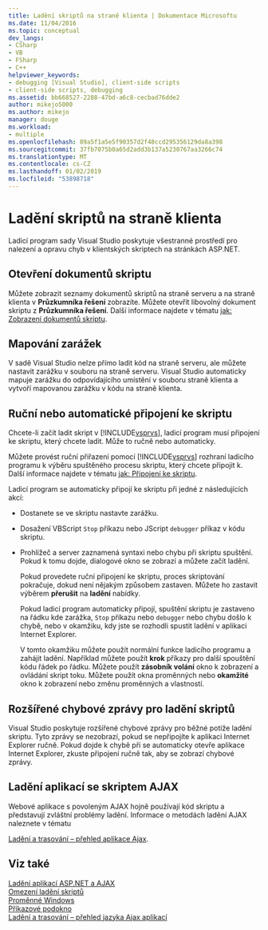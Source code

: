```yaml
---
title: Ladění skriptů na straně klienta | Dokumentace Microsoftu
ms.date: 11/04/2016
ms.topic: conceptual
dev_langs:
- CSharp
- VB
- FSharp
- C++
helpviewer_keywords:
- debugging [Visual Studio], client-side scripts
- client-side scripts, debugging
ms.assetid: bb668527-2288-47bd-a6c8-cecbad76dde2
author: mikejo5000
ms.author: mikejo
manager: douge
ms.workload:
- multiple
ms.openlocfilehash: 89a5f1a5e5f90357d2f48ccd295356129da8a398
ms.sourcegitcommit: 37fb7075b0a65d2add3b137a5230767aa3266c74
ms.translationtype: MT
ms.contentlocale: cs-CZ
ms.lasthandoff: 01/02/2019
ms.locfileid: "53898718"
---
```

# <a name="client-side-script-debugging"></a>Ladění skriptů na straně klienta
Ladicí program sady Visual Studio poskytuje všestranné prostředí pro nalezení a opravu chyb v klientských skriptech na stránkách ASP.NET.  
  
## <a name="opening-script-documents"></a>Otevření dokumentů skriptu  
Můžete zobrazit seznamy dokumentů skriptů na straně serveru a na straně klienta v **Průzkumníka řešení** zobrazíte. Můžete otevřít libovolný dokument skriptu z **Průzkumníka řešení**. Další informace najdete v tématu [jak: Zobrazení dokumentů skriptu](../debugger/how-to-view-script-documents.md).  
  
## <a name="breakpoint-mapping"></a>Mapování zarážek  
 V sadě Visual Studio nelze přímo ladit kód na straně serveru, ale můžete nastavit zarážku v souboru na straně serveru. Visual Studio automaticky mapuje zarážku do odpovídajícího umístění v souboru straně klienta a vytvoří mapovanou zarážku v kódu na straně klienta.  
  
## <a name="manually-or-automatically-attaching-to-script"></a>Ruční nebo automatické připojení ke skriptu  
 Chcete-li začít ladit skript v [!INCLUDE[vsprvs](../code-quality/includes/vsprvs_md.md)], ladicí program musí připojení ke skriptu, který chcete ladit. Může to ručně nebo automaticky.  
  
 Můžete provést ruční přiřazení pomocí [!INCLUDE[vsprvs](../code-quality/includes/vsprvs_md.md)] rozhraní ladicího programu k výběru spuštěného procesu skriptu, který chcete připojit k. Další informace najdete v tématu [jak: Připojení ke skriptu](../debugger/how-to-attach-to-script.md).  
  
 Ladicí program se automaticky připojí ke skriptu při jedné z následujících akcí:  
  
- Dostanete se ve skriptu nastavte zarážku.  
  
- Dosažení VBScript `Stop` příkazu nebo JScript `debugger` příkaz v kódu skriptu.  
  
- Prohlížeč a server zaznamená syntaxi nebo chybu při skriptu spuštění. Pokud k tomu dojde, dialogové okno se zobrazí a můžete začít ladění.  
  
  Pokud provedete ruční připojení ke skriptu, proces skriptování pokračuje, dokud není nějakým způsobem zastaven. Můžete ho zastavit výběrem **přerušit** na **ladění** nabídky.  
  
  Pokud ladicí program automaticky připojí, spuštění skriptu je zastaveno na řádku kde zarážka, `Stop` příkazu nebo `debugger` nebo chybu došlo k chybě, nebo v okamžiku, kdy jste se rozhodli spustit ladění v aplikaci Internet Explorer.  
  
  V tomto okamžiku můžete použít normální funkce ladicího programu a zahájit ladění. Například můžete použít **krok** příkazy pro další spouštění kódu řádek po řádku. Můžete použít **zásobník volání** okno k zobrazení a ovládání skript toku. Můžete použít okna proměnných nebo **okamžité** okno k zobrazení nebo změnu proměnných a vlastností.  
  
## <a name="enhanced-error-messages-for-script-debugging"></a>Rozšířené chybové zprávy pro ladění skriptů  
 Visual Studio poskytuje rozšířené chybové zprávy pro běžné potíže ladění skriptu. Tyto zprávy se nezobrazí, pokud se nepřipojíte k aplikaci Internet Explorer ručně. Pokud dojde k chybě při se automaticky otevře aplikace Internet Explorer, zkuste připojení ručně tak, aby se zobrazí chybové zprávy.  
  
## <a name="debugging-ajax-script-applications"></a>Ladění aplikací se skriptem AJAX  
 Webové aplikace s povoleným AJAX hojně používají kód skriptu a představují zvláštní problémy ladění. Informace o metodách ladění AJAX naleznete v tématu  
  
 [Ladění a trasování – přehled aplikace Ajax](https://msdn.microsoft.com/Library/92684ea0-7bb4-4a34-9203-3aa6394ce375).  
  
## <a name="see-also"></a>Viz také  
 [Ladění aplikací ASP.NET a AJAX](/visualstudio/debugger/how-to-enable-debugging-for-aspnet-applications)   
 [Omezení ladění skriptů](../debugger/limitations-on-script-debugging.md)   
 [Proměnné Windows](../debugger/debugger-windows.md)   
 [Příkazové podokno](../ide/reference/immediate-window.md)   
 [Ladění a trasování – přehled jazyka Ajax aplikací](https://msdn.microsoft.com/Library/92684ea0-7bb4-4a34-9203-3aa6394ce375)
